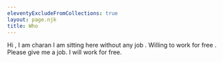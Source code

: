 ```yaml
---
eleventyExcludeFromCollections: true
layout: page.njk
title: Who
---
```

Hi , I am charan
I am sitting here without any job . 
Willing to work for free . Please give me a job.
I will work for free.